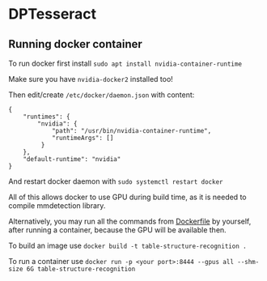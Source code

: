 # DPTesseract

## Running docker container

To run docker first install `sudo apt install nvidia-container-runtime`

Make sure you have `nvidia-docker2` installed too!

Then edit/create `/etc/docker/daemon.json` with content:

```
{
    "runtimes": {
        "nvidia": {
            "path": "/usr/bin/nvidia-container-runtime",
            "runtimeArgs": []
         } 
    },
    "default-runtime": "nvidia" 
}
```

And restart docker daemon with `sudo systemctl restart docker`

All of this allows docker to use GPU during build time, as it is needed to compile mmdetection library.

Alternatively, you may run all the commands from [Dockerfile](Dockerfile) by yourself, after running a container, because the GPU will be available then.

To build an image use `docker build -t table-structure-recognition .`

To run a container use `docker run -p <your port>:8444 --gpus all --shm-size 6G table-structure-recognition`
